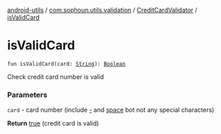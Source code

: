 [android-utils](../../index.md) / [com.sophoun.utils.validation](../index.md) / [CreditCardValidator](index.md) / [isValidCard](./is-valid-card.md)

# isValidCard

`fun isValidCard(card: `[`String`](https://kotlinlang.org/api/latest/jvm/stdlib/kotlin/-string/index.html)`): `[`Boolean`](https://kotlinlang.org/api/latest/jvm/stdlib/kotlin/-boolean/index.html)

Check credit card number is valid

### Parameters

`card` - card number (include [-](#) and [space](#) bot not any special characters)

**Return**
[true](#) (credit card is valid)

